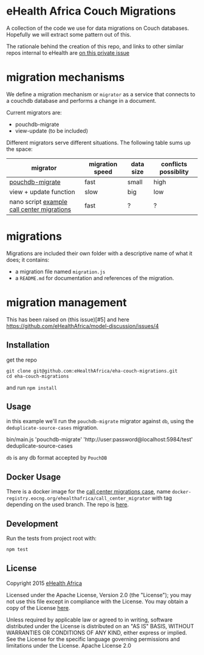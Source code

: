 # eHealth Africa Couch Migrations

A collection of the code we use for data migrations on Couch databases. Hopefully we will extract some pattern out of this.

The rationale behind the creation of this repo, and links to other similar repos internal to eHealth are [on this private issue](https://github.com/eHealthAfrica/sense-dashboard/issues/64)


# migration mechanisms

We define a migration mechanism or `migrator` as a service that connects to a couchdb database
and performs a change in a document.

Current migrators are:

- pouchdb-migrate
- view-update (to be included)

Different migrators serve different situations. The following table sums up the space:


| migrator                                                                                             | migration speed  | data size     | conflicts possiblity |
| -------------                                                                                        | -------------    | ------------- | -------------------- |
| [pouchdb-migrate](https://github.com/eHealthAfrica/pouchdb-migrate)                                  | fast             | small         |  high                |
| view + update function                                                                               | slow             | big           |  low                 |
| nano script [example call center migrations](https://github.com/eHealthAfrica/call-center-migration) | fast             |    ?          |     ?                |


# migrations

Migrations are included their own folder with a descriptive name of what it does; it contains:
- a migration file named `migration.js`
- a `README.md` for documentation and references of the migration.

# migration management

This has been raised on (this issue)[#5] and here https://github.com/eHealthAfrica/model-discussion/issues/4

Installation
---

get the repo

```
git clone git@github.com:eHealthAfrica/eha-couch-migrations.git
cd eha-couch-migrations
```

and run ` npm install `


Usage
-----

in this example we'll run the `pouchdb-migrate` migrator against `db`, using the `deduplicate-source-cases` migration.

bin/main.js 'pouchdb-migrate' 'http://user:password@localhost:5984/test' deduplicate-source-cases

`db` is any db format accepted by `PouchDB`

Docker Usage
----

There is a docker image for the [call center migrations case](https://github.com/eHealthAfrica/call-center-migration), name `docker-registry.eocng.org/ehealthafrica/call_center_migrator`
with tag depending on the used branch.
The repo is [here](https://github.com/eHealthAfrica/ehealth-deployment/tree/docker/projects/call-center-migrations).


Development
-----------

Run the tests from project root with:

```sh
npm test
```

## License

Copyright 2015 [eHealth Africa](http://ehealthafrica.org)

Licensed under the Apache License, Version 2.0 (the "License"); you
may not use this file except in compliance with the License.  You may
obtain a copy of the License [here](/LICENSE).

Unless required by applicable law or agreed to in writing, software
distributed under the License is distributed on an "AS IS" BASIS,
WITHOUT WARRANTIES OR CONDITIONS OF ANY KIND, either express or
implied.  See the License for the specific language governing
permissions and limitations under the License.
Apache License 2.0
